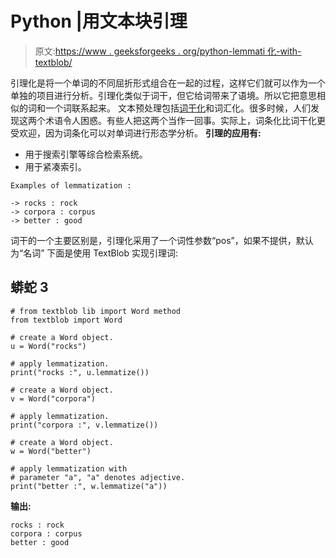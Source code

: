 # Python |用文本块引理

> 原文:[https://www . geeksforgeeks . org/python-lemmati 化-with-textblob/](https://www.geeksforgeeks.org/python-lemmatization-with-textblob/)

引理化是将一个单词的不同屈折形式组合在一起的过程，这样它们就可以作为一个单独的项目进行分析。引理化类似于词干，但它给词带来了语境。所以它把意思相似的词和一个词联系起来。
文本预处理包括[词干化](https://www.geeksforgeeks.org/introduction-to-stemming/)和词汇化。很多时候，人们发现这两个术语令人困惑。有些人把这两个当作一回事。实际上，词条化比词干化更受欢迎，因为词条化可以对单词进行形态学分析。
**引理的应用有:**

*   用于搜索引擎等综合检索系统。
*   用于紧凑索引。

```
Examples of lemmatization :

-> rocks : rock
-> corpora : corpus
-> better : good
```

词干的一个主要区别是，引理化采用了一个词性参数“pos”，如果不提供，默认为“名词”
下面是使用 TextBlob 实现引理词:

## 蟒蛇 3

```
# from textblob lib import Word method
from textblob import Word

# create a Word object.
u = Word("rocks")

# apply lemmatization.
print("rocks :", u.lemmatize())

# create a Word object.
v = Word("corpora")

# apply lemmatization.
print("corpora :", v.lemmatize())

# create a Word object.
w = Word("better")

# apply lemmatization with
# parameter "a", "a" denotes adjective.
print("better :", w.lemmatize("a"))
```

**输出:**

```
rocks : rock
corpora : corpus
better : good
```